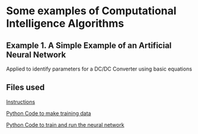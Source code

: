 # Some examples of Computational Intelligence Algorithms

## Example 1. A Simple Example of an Artificial Neural Network

Applied to identify parameters for a DC/DC Converter using basic equations

## Files used
[Instructions](nn/readme.md)

[Python Code to make training data](nn/makeTrainingdata.py)

[Python Code to train and run the neural network](nn/trainNN.py)

